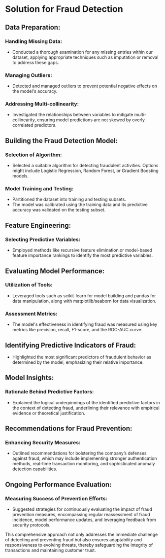 # Solution for Fraud Detection

## Data Preparation:

### Handling Missing Data:
- Conducted a thorough examination for any missing entries within our dataset, applying appropriate techniques such as imputation or removal to address these gaps.

### Managing Outliers:
- Detected and managed outliers to prevent potential negative effects on the model's accuracy.

### Addressing Multi-collinearity:
- Investigated the relationships between variables to mitigate multi-collinearity, ensuring model predictions are not skewed by overly correlated predictors.

## Building the Fraud Detection Model:

### Selection of Algorithm:
- Selected a suitable algorithm for detecting fraudulent activities. Options might include Logistic Regression, Random Forest, or Gradient Boosting models.

### Model Training and Testing:
- Partitioned the dataset into training and testing subsets.
- The model was calibrated using the training data and its predictive accuracy was validated on the testing subset.

## Feature Engineering:

### Selecting Predictive Variables:
- Employed methods like recursive feature elimination or model-based feature importance rankings to identify the most predictive variables.

## Evaluating Model Performance:

### Utilization of Tools:
- Leveraged tools such as scikit-learn for model building and pandas for data manipulation, along with matplotlib/seaborn for data visualization.

### Assessment Metrics:
- The model's effectiveness in identifying fraud was measured using key metrics like precision, recall, F1-score, and the ROC-AUC curve.

## Identifying Predictive Indicators of Fraud:

- Highlighted the most significant predictors of fraudulent behavior as determined by the model, emphasizing their relative importance.

## Model Insights:

### Rationale Behind Predictive Factors:
- Explained the logical underpinnings of the identified predictive factors in the context of detecting fraud, underlining their relevance with empirical evidence or theoretical justification.

## Recommendations for Fraud Prevention:

### Enhancing Security Measures:
- Outlined recommendations for bolstering the company’s defenses against fraud, which may include implementing stronger authentication methods, real-time transaction monitoring, and sophisticated anomaly detection capabilities.

## Ongoing Performance Evaluation:

### Measuring Success of Prevention Efforts:
- Suggested strategies for continuously evaluating the impact of fraud prevention measures, encompassing regular reassessment of fraud incidence, model performance updates, and leveraging feedback from security protocols.

This comprehensive approach not only addresses the immediate challenge of detecting and preventing fraud but also ensures adaptability and responsiveness to evolving threats, thereby safeguarding the integrity of transactions and maintaining customer trust.